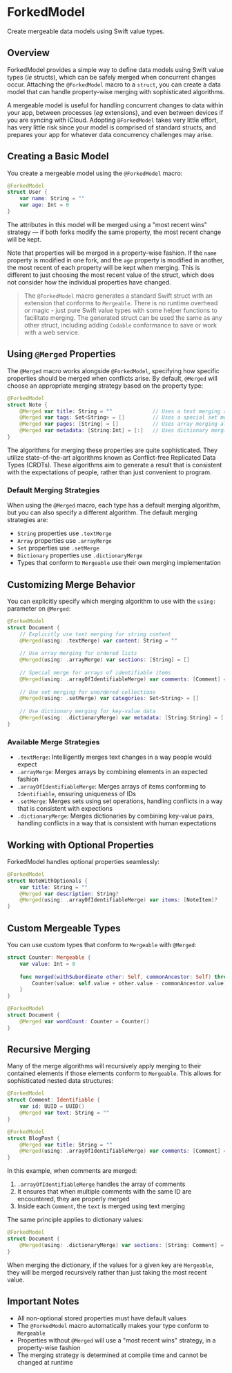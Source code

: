 # ForkedModel

Create mergeable data models using Swift value types.

## Overview

ForkedModel provides a simple way to define data models using Swift value types (_ie_ structs), which can be safely merged when concurrent changes occur. Attaching the `@ForkedModel` macro to a `struct`, you can create a data model that can handle property-wise merging with sophisticated algorithms.

A mergeable model is useful for handling concurrent changes to data within your app, between processes (_eg_ extensions), and even between devices if you are syncing with iCloud. Adopting `@ForkedModel` takes very little effort, has very little risk since your model is comprised of standard structs, and prepares your app for whatever data concurrency challenges may arise.

## Creating a Basic Model

You create a mergeable model using the `@ForkedModel` macro:

```swift
@ForkedModel 
struct User {
    var name: String = ""
    var age: Int = 0
}
```

The attributes in this model will be merged using a "most recent wins" strategy — if both forks modify the same property, the most recent change will be kept.

Note that properties will be merged in a property-wise fashion. If the `name` property is modified in one fork, and the `age` property is modified in another, the most recent of each property will be kept when merging. This is different to just choosing the most recent value of the struct, which does not consider how the individual properties have changed.

> The `@ForkedModel` macro generates a standard Swift struct with an extension that conforms to `Mergeable`. There is no runtime overhead or magic - just pure Swift value types with some helper functions to facilitate merging. The generated struct can be used the same as any other struct, including adding `Codable` conformance to save or work with a web service.

## Using `@Merged` Properties

The `@Merged` macro works alongside `@ForkedModel`, specifying how specific properties should be merged when conflicts arise. By default, `@Merged` will choose an appropriate merging strategy based on the property type:

```swift
@ForkedModel
struct Note {
    @Merged var title: String = ""             // Uses a text merging algorithm
    @Merged var tags: Set<String> = []         // Uses a special set merging algorithm
    @Merged var pages: [String] = []           // Uses array merging algorithm
    @Merged var metadata: [String:Int] = [:]   // Uses dictionary merging
}
```

The algorithms for merging these properties are quite sophisticated. They utilize state-of-the-art algorithms known as Conflict-free Replicated Data Types (CRDTs). These algorithms aim to generate a result that is consistent with the expectations of people, rather than just convenient to program.

### Default Merging Strategies

When using the `@Merged` macro, each type has a default merging algorithm, but you can also specify a different algorithm. The default merging strategies are:

- `String` properties use `.textMerge`
- `Array` properties use `.arrayMerge`
- `Set` properties use `.setMerge`
- `Dictionary` properties use `.dictionaryMerge`
- Types that conform to `Mergeable` use their own merging implementation

## Customizing Merge Behavior

You can explicitly specify which merging algorithm to use with the `using:` parameter on `@Merged`:

```swift
@ForkedModel
struct Document {
    // Explicitly use text merging for string content
    @Merged(using: .textMerge) var content: String = ""
    
    // Use array merging for ordered lists
    @Merged(using: .arrayMerge) var sections: [String] = []
    
    // Special merge for arrays of identifiable items
    @Merged(using: .arrayOfIdentifiableMerge) var comments: [Comment] = []
    
    // Use set merging for unordered collections
    @Merged(using: .setMerge) var categories: Set<String> = []
    
    // Use dictionary merging for key-value data
    @Merged(using: .dictionaryMerge) var metadata: [String:String] = [:]
}
```

### Available Merge Strategies

- `.textMerge`: Intelligently merges text changes in a way people would expect
- `.arrayMerge`: Merges arrays by combining elements in an expected fashion
- `.arrayOfIdentifiableMerge`: Merges arrays of items conforming to `Identifiable`, ensuring uniqueness of IDs
- `.setMerge`: Merges sets using set operations, handling conflicts in a way that is consistent with expections
- `.dictionaryMerge`: Merges dictionaries by combining key-value pairs, handling conflicts in a way that is consistent with human expectations

## Working with Optional Properties

ForkedModel handles optional properties seamlessly:

```swift
@ForkedModel
struct NoteWithOptionals {
    var title: String = ""
    @Merged var description: String?
    @Merged(using: .arrayOfIdentifiableMerge) var items: [NoteItem]?
}
```

## Custom Mergeable Types

You can use custom types that conform to `Mergeable` with `@Merged`:

```swift
struct Counter: Mergeable {
    var value: Int = 0
    
    func merged(withSubordinate other: Self, commonAncestor: Self) throws -> Self {
        Counter(value: self.value + other.value - commonAncestor.value)
    }
}

@ForkedModel
struct Document {
    @Merged var wordCount: Counter = Counter()
}
```

## Recursive Merging

Many of the merge algorithms will recursively apply merging to their contained elements if those elements conform to `Mergeable`. This allows for sophisticated nested data structures:

```swift
@ForkedModel
struct Comment: Identifiable {
    var id: UUID = UUID()
    @Merged var text: String = ""
}

@ForkedModel
struct BlogPost {
    @Merged var title: String = ""
    @Merged(using: .arrayOfIdentifiableMerge) var comments: [Comment] = []
}
```

In this example, when comments are merged:

1. `.arrayOfIdentifiableMerge` handles the array of comments
2. It ensures that when multiple comments with the same ID are encountered, they are properly merged
3. Inside each `Comment`, the `text` is merged using text merging

The same principle applies to dictionary values:

```swift
@ForkedModel
struct Document {
    @Merged(using: .dictionaryMerge) var sections: [String: Comment] = [:]
}
```

When merging the dictionary, if the values for a given key are `Mergeable`, they will be merged recursively rather than just taking the most recent value.

## Important Notes

- All non-optional stored properties must have default values
- The `@ForkedModel` macro automatically makes your type conform to `Mergeable`
- Properties without `@Merged` will use a "most recent wins" strategy, in a property-wise fashion
- The merging strategy is determined at compile time and cannot be changed at runtime
